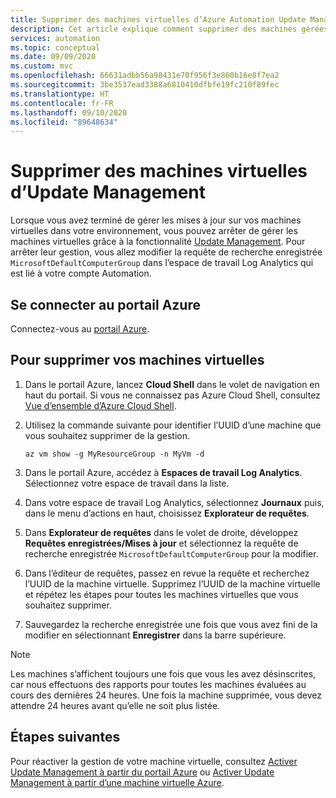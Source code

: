 ```yaml
---
title: Supprimer des machines virtuelles d’Azure Automation Update Management
description: Cet article explique comment supprimer des machines gérées avec Update Management.
services: automation
ms.topic: conceptual
ms.date: 09/09/2020
ms.custom: mvc
ms.openlocfilehash: 66631adbb56a98431e70f956f3e860b16e8f7ea2
ms.sourcegitcommit: 3be3537ead3388a6810410dfbfe19fc210f89fec
ms.translationtype: HT
ms.contentlocale: fr-FR
ms.lasthandoff: 09/10/2020
ms.locfileid: "89648634"
---
```

# <a name="remove-vms-from-update-management"></a>Supprimer des machines virtuelles d’Update Management

Lorsque vous avez terminé de gérer les mises à jour sur vos machines virtuelles dans votre environnement, vous pouvez arrêter de gérer les machines virtuelles grâce à la fonctionnalité [Update Management](update-mgmt-overview.md). Pour arrêter leur gestion, vous allez modifier la requête de recherche enregistrée `MicrosoftDefaultComputerGroup` dans l’espace de travail Log Analytics qui est lié à votre compte Automation.

## <a name="sign-into-the-azure-portal"></a>Se connecter au portail Azure

Connectez-vous au [portail Azure](https://portal.azure.com).

## <a name="to-remove-your-vms"></a>Pour supprimer vos machines virtuelles

1. Dans le portail Azure, lancez **Cloud Shell** dans le volet de navigation en haut du portail. Si vous ne connaissez pas Azure Cloud Shell, consultez [Vue d’ensemble d’Azure Cloud Shell](../../cloud-shell/overview.md).

2. Utilisez la commande suivante pour identifier l’UUID d’une machine que vous souhaitez supprimer de la gestion.

    ```azurecli
    az vm show -g MyResourceGroup -n MyVm -d
    ```

3. Dans le portail Azure, accédez à **Espaces de travail Log Analytics**. Sélectionnez votre espace de travail dans la liste.

4. Dans votre espace de travail Log Analytics, sélectionnez **Journaux** puis, dans le menu d’actions en haut, choisissez **Explorateur de requêtes**.

5. Dans **Explorateur de requêtes** dans le volet de droite, développez **Requêtes enregistrées/Mises à jour** et sélectionnez la requête de recherche enregistrée `MicrosoftDefaultComputerGroup` pour la modifier.

6. Dans l’éditeur de requêtes, passez en revue la requête et recherchez l’UUID de la machine virtuelle. Supprimez l’UUID de la machine virtuelle et répétez les étapes pour toutes les machines virtuelles que vous souhaitez supprimer.

7. Sauvegardez la recherche enregistrée une fois que vous avez fini de la modifier en sélectionnant **Enregistrer** dans la barre supérieure.

>[!NOTE]
>Les machines s’affichent toujours une fois que vous les avez désinscrites, car nous effectuons des rapports pour toutes les machines évaluées au cours des dernières 24 heures. Une fois la machine supprimée, vous devez attendre 24 heures avant qu’elle ne soit plus listée.

## <a name="next-steps"></a>Étapes suivantes

Pour réactiver la gestion de votre machine virtuelle, consultez [Activer Update Management à partir du portail Azure](update-mgmt-enable-portal.md) ou [Activer Update Management à partir d’une machine virtuelle Azure](update-mgmt-enable-vm.md).